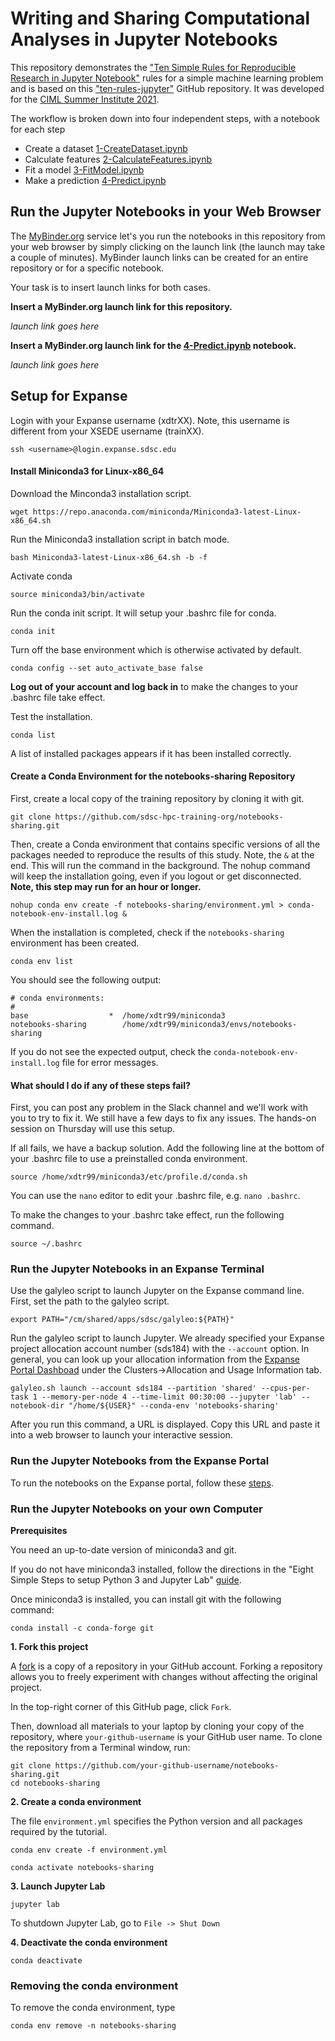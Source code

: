 # Writing and Sharing Computational Analyses in Jupyter Notebooks

This repository demonstrates the ["Ten Simple Rules for Reproducible Research in Jupyter Notebook"](https://arxiv.org/abs/1810.08055) rules for a simple machine learning problem and is based on this ["ten-rules-jupyter"](https://github.com/jupyter-guide/ten-rules-jupyter) GitHub repository. It was developed for the [CIML Summer Institute 2021](https://github.com/ciml-org/ciml-summer-institute-2021).

The workflow is broken down into four independent steps, with a notebook for each step
* Create a dataset [1-CreateDataset.ipynb](notebooks/1-CreateDataset.ipynb) 
* Calculate features [2-CalculateFeatures.ipynb](notebooks/2-CalculateFeatures.ipynb) 
* Fit a model [3-FitModel.ipynb](notebooks/3-FitModel.ipynb) 
* Make a prediction [4-Predict.ipynb](notebooks/4-Predict.ipynb) 

## Run the Jupyter Notebooks in your Web Browser

The [MyBinder.org](https://mybinder.org/) service let's you run the notebooks in this repository from your web browser by simply clicking on the launch link (the launch may take a couple of minutes). MyBinder launch links can be created for an entire repository or for a specific notebook. 

Your task is to insert launch links for both cases.

**Insert a MyBinder.org launch link for this repository.**

*launch link goes here*
 
**Insert a MyBinder.org launch link for the [4-Predict.ipynb](notebooks/4-Predict.ipynb) notebook.**

*launch link goes here*


## Setup for Expanse
Login with your Expanse username (xdtrXX). Note, this username is different from your XSEDE username (trainXX).

```
ssh <username>@login.expanse.sdsc.edu
```

#### Install Miniconda3 for Linux-x86_64
Download the Minconda3 installation script.

```
wget https://repo.anaconda.com/miniconda/Miniconda3-latest-Linux-x86_64.sh
```

Run the Miniconda3 installation script in batch mode.
```
bash Miniconda3-latest-Linux-x86_64.sh -b -f
```

Activate conda
```
source miniconda3/bin/activate
```

Run the conda init script. It will setup your .bashrc file for conda.
```
conda init
```

Turn off the base environment which is otherwise activated by default.
```
conda config --set auto_activate_base false
```

**Log out of your account and log back in** to make the changes to your .bashrc file take effect.


Test the installation.
```
conda list
```
A list of installed packages appears if it has been installed correctly.


#### Create a Conda Environment for the notebooks-sharing Repository
First, create a local copy of the training repository by cloning it with git.
```
git clone https://github.com/sdsc-hpc-training-org/notebooks-sharing.git
```

Then, create a Conda environment that contains specific versions of all the packages needed to reproduce the results of this study. Note, the `&` at the end. This will run the command in the background. The nohup command will keep the installation going, even if you logout or get disconnected. **Note, this step may run for an hour or longer.**
```
nohup conda env create -f notebooks-sharing/environment.yml > conda-notebook-env-install.log &
```

When the installation is completed, check if the `notebooks-sharing` environment has been created.
```
conda env list
```

You should see the following output:
```
# conda environments:
#
base                  *  /home/xdtr99/miniconda3
notebooks-sharing        /home/xdtr99/miniconda3/envs/notebooks-sharing
```

If you do not see the expected output, check the `conda-notebook-env-install.log` file for error messages.

#### What should I do if any of these steps fail?
First, you can post any problem in the Slack channel and we'll work with you to try to fix it. We still have a few days to fix any issues. The hands-on session on Thursday will use this setup.

If all fails, we have a backup solution. Add the following line at the bottom of your .bashrc file to use a preinstalled conda environment.
```
source /home/xdtr99/miniconda3/etc/profile.d/conda.sh
```

You can use the `nano` editor to edit your .bashrc file, e.g. `nano .bashrc`.

To make the changes to your .bashrc take effect, run the following command.
```
source ~/.bashrc
```

### Run the Jupyter Notebooks in an Expanse Terminal

Use the galyleo script to launch Jupyter on the Expanse command line. First, set the path to the galyleo script.

```
export PATH="/cm/shared/apps/sdsc/galyleo:${PATH}"
```

Run the galyleo script to launch Jupyter. We already specified your Expanse project allocation account number (sds184) with the `--account` option. In general, you can look up your allocation information from the [Expanse Portal Dashboad](https://portal.expanse.sdsc.edu) under the Clusters->Allocation and Usage Information tab.

```
galyleo.sh launch --account sds184 --partition 'shared' --cpus-per-task 1 --memory-per-node 4 --time-limit 00:30:00 --jupyter 'lab' --notebook-dir "/home/${USER}" --conda-env 'notebooks-sharing'
```

After you run this command, a URL is displayed. Copy this URL and paste it into a web browser to launch your interactive session.

### Run the Jupyter Notebooks from the Expanse Portal

To run the notebooks on the Expanse portal, follow these [steps](docs/Expanse_portal.md).

### Run the Jupyter Notebooks on your own Computer

**Prerequisites**

You need an up-to-date version of miniconda3 and git. 

If you do not have miniconda3 installed, follow the directions in the "Eight Simple Steps to setup Python 3 and Jupyter Lab" [guide](https://github.com/pwrose/python-jupyter#eight-simple-steps-to-setup-python-3-and-jupyter-lab).

Once miniconda3 is installed, you can install git with the following command:
```
conda install -c conda-forge git
```
 
**1. Fork this project**

A [fork](https://help.github.com/en/articles/fork-a-repo) is a copy of a repository in your GitHub account. Forking a repository allows you to freely experiment with changes without affecting the original project.

In the top-right corner of this GitHub page, click ```Fork```.

Then, download all materials to your laptop by cloning your copy of the repository, where ```your-github-username``` is your GitHub user name. To clone the repository from a Terminal window, run:

```
git clone https://github.com/your-github-username/notebooks-sharing.git
cd notebooks-sharing
```

**2. Create a conda environment**

The file `environment.yml` specifies the Python version and all packages required by the tutorial. 
```
conda env create -f environment.yml
```

```
conda activate notebooks-sharing
```

**3. Launch Jupyter Lab**
```
jupyter lab
```

To shutdown Jupyter Lab, go to `File -> Shut Down`

**4. Deactivate the conda environment**

```
conda deactivate
```

### Removing the conda environment

To remove the conda environment, type
```
conda env remove -n notebooks-sharing
```



